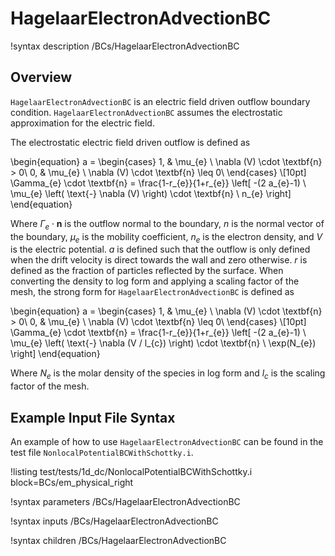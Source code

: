 # HagelaarElectronAdvectionBC

!syntax description /BCs/HagelaarElectronAdvectionBC

## Overview

`HagelaarElectronAdvectionBC` is an electric field driven outflow boundary condition.
`HagelaarElectronAdvectionBC` assumes the electrostatic approximation for the electric field.

The electrostatic electric field driven outflow is defined as

\begin{equation}
a =
\begin{cases}
1, & \mu_{e} \ \nabla (V) \cdot \textbf{n} > 0\\
0, & \mu_{e} \ \nabla (V) \cdot \textbf{n} \leq 0\\
\end{cases} \\[10pt]
\Gamma_{e} \cdot \textbf{n} = \frac{1-r_{e}}{1+r_{e}} \left[ -(2 a_{e}-1) \ \mu_{e}
\left(  \text{-} \nabla (V) \right)
 \cdot \textbf{n} \ n_{e} \right]
\end{equation}

Where $\Gamma_e \cdot \textbf{n}$ is the outflow normal to the boundary, $n$ is the normal vector of the boundary,
$\mu_{e}$ is the mobility coefficient, $n_{e}$ is the electron density, and $V$ is
the electric potential. $a$ is defined such that the outflow is only defined when the drift velocity is direct towards the wall and zero otherwise. $r$ is defined as the fraction of particles reflected by the surface. When converting the density to log form and applying a scaling
factor of the mesh, the strong form for `HagelaarElectronAdvectionBC` is defined as

\begin{equation}
a =
\begin{cases}
1, & \mu_{e} \ \nabla (V) \cdot \textbf{n} > 0\\
0, & \mu_{e} \ \nabla (V) \cdot \textbf{n} \leq 0\\
\end{cases} \\[10pt]
\Gamma_{e} \cdot \textbf{n} = \frac{1-r_{e}}{1+r_{e}} \left[ -(2 a_{e}-1) \ \mu_{e}
 \left( 
 \text{-} \nabla (V / l_{c})
\right)
  \cdot \textbf{n} \ \exp(N_{e}) \right]
\end{equation}

Where $N_{e}$ is the molar density of the species in log form and
$l_{c}$ is the scaling factor of the mesh.

## Example Input File Syntax

An example of how to use `HagelaarElectronAdvectionBC` can be found in the
test file `NonlocalPotentialBCWithSchottky.i`.

!listing test/tests/1d_dc/NonlocalPotentialBCWithSchottky.i block=BCs/em_physical_right

!syntax parameters /BCs/HagelaarElectronAdvectionBC

!syntax inputs /BCs/HagelaarElectronAdvectionBC

!syntax children /BCs/HagelaarElectronAdvectionBC
